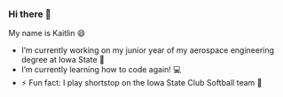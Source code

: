 ### Hi there 👋

My name is Kaitlin :smile:
- I’m currently working on my junior year of my aerospace engineering degree at Iowa State :rocket:
- I’m currently learning how to code again! :computer:
- ⚡ Fun fact: I play shortstop on the Iowa State Club Softball team :softball:
<!--
**kaitlinnathe/kaitlinnathe** is a ✨ _special_ ✨ repository because its `README.md` (this file) appears on your GitHub profile.

Here are some ideas to get you started:

- 🔭 I’m currently working on ...
- 🌱 I’m currently learning ...
- 👯 I’m looking to collaborate on ...
- 🤔 I’m looking for help with ...
- 💬 Ask me about ...
- 📫 How to reach me: ...
- 😄 Pronouns: ...
- ⚡ Fun fact: ...
-->
